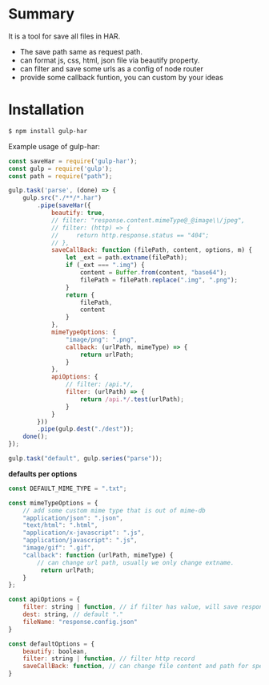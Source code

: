 # Summary
It is a tool for save all files in HAR.

- The save path same as request path.
- can format js, css, html, json file via beautify property.
- can filter and save some urls as a config of node router
- provide some callback funtion, you can custom by your ideas

# Installation

```bash
$ npm install gulp-har
```

Example usage of gulp-har:

```js
const saveHar = require('gulp-har');
const gulp = require('gulp');
const path = require("path");

gulp.task('parse', (done) => {
    gulp.src("./**/*.har")
        .pipe(saveHar({
            beautify: true,
            // filter: "response.content.mimeType@_@image\\/jpeg",
            // filter: (http) => {
            //     return http.response.status == "404";
            // },
            saveCallBack: function (filePath, content, options, m) {
                let _ext = path.extname(filePath);
                if (_ext === ".img") {
                    content = Buffer.from(content, "base64");
                    filePath = filePath.replace(".img", ".png");
                }
                return {
                    filePath,
                    content
                }
            },
            mimeTypeOptions: {
                "image/png": ".png",
                callback: (urlPath, mimeType) => {
                    return urlPath;
                }
            },
            apiOptions: {
                // filter: /api.*/,
                filter: (urlPath) => {
                    return /api.*/.test(urlPath);
                }
            }
        }))
        .pipe(gulp.dest("./dest"));
    done();
});

gulp.task("default", gulp.series("parse"));
```

**defaults per options**
```js
const DEFAULT_MIME_TYPE = ".txt";

const mimeTypeOptions = {
    // add some custom mime type that is out of mime-db
    "application/json": ".json",
    "text/html": ".html",
    "application/x-javascript": ".js",
    "application/javascript": ".js",
    "image/gif": ".gif",
    "callback": function (urlPath, mimeType) {
        // can change url path, usually we only change extname.
         return urlPath;
    }
};

const apiOptions = {
    filter: string | function, // if filter has value, will save response.config.json
    dest: string, // default "."
    fileName: "response.config.json"
}

const defaultOptions = {
    beautify: boolean,
    filter: string | function, // filter http record
    saveCallBack: function, // can change file content and path for specify file type
}
```
